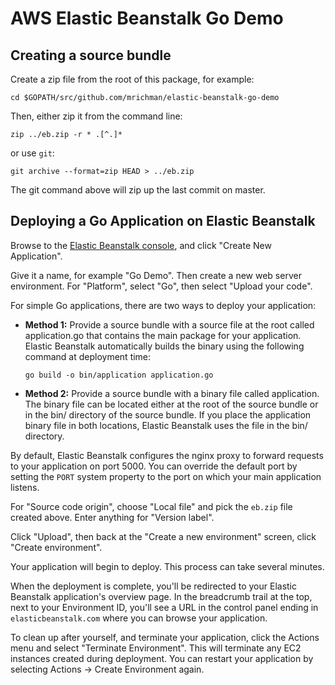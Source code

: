 # AWS Elastic Beanstalk Go Demo

## Creating a source bundle

Create a zip file from the root of this package, for example:

`cd $GOPATH/src/github.com/mrichman/elastic-beanstalk-go-demo`

Then, either zip it from the command line:

`zip ../eb.zip -r * .[^.]*`

or use `git`:

`git archive --format=zip HEAD > ../eb.zip`

The git command above will zip up the last commit on master.

## Deploying a Go Application on Elastic Beanstalk

Browse to the [Elastic Beanstalk console](https://console.aws.amazon.com/elasticbeanstalk/), and click "Create New Application".

Give it a name, for example "Go Demo". Then create a new web server environment. For "Platform", select "Go", then select "Upload your code".

For simple Go applications, there are two ways to deploy your application:

* **Method 1:** Provide a source bundle with a source file at the root called application.go that contains the main package for your application. Elastic Beanstalk automatically builds the binary using the following command at deployment time:

    `go build -o bin/application application.go`

* **Method 2:** Provide a source bundle with a binary file called application. The binary file can be located either at the root of the source bundle or in the bin/ directory of the source bundle. If you place the application binary file in both locations, Elastic Beanstalk uses the file in the bin/ directory.

By default, Elastic Beanstalk configures the nginx proxy to forward requests to your application on port 5000. You can override the default port by setting the `PORT` system property to the port on which your main application listens.

For "Source code origin", choose "Local file" and pick the `eb.zip` file created above. Enter anything for "Version label".

Click "Upload", then back at the "Create a new environment" screen, click "Create environment".

Your application will begin to deploy. This process can take several minutes.

When the deployment is complete, you'll be redirected to your Elastic Beanstalk application's overview page. In the breadcrumb trail at the top, next to your Environment ID, you'll see a URL in the control panel ending in `elasticbeanstalk.com` where you can browse your application.

To clean up after yourself, and terminate your application, click the Actions menu and select "Terminate Environment". This will terminate any EC2 instances created during deployment. You can restart your application by selecting Actions -> Create Environment again.